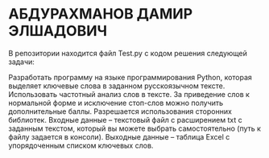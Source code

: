 # АБДУРАХМАНОВ ДАМИР ЭЛШАДОВИЧ

В репозитории находится файл Test.py с кодом решения следующей задачи:

Разработать программу на языке программирования Python, которая выделяет ключевые слова в заданном русскоязычном тексте. 
Использовать частотный анализ слов в тексте. За приведение слов к нормальной форме и исключение стоп-слов
можно получить дополнительные баллы. Разрешается использования сторонних библиотек.
Входные данные – текстовый файл с расширением txt с заданным текстом, 
который вы можете выбрать самостоятельно (путь к файлу задается в консоли).
Выходные данные – таблица Excel с упорядоченным списком ключевых слов.
